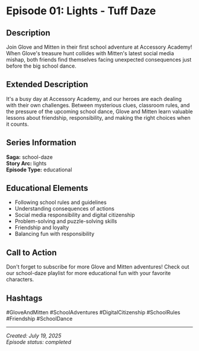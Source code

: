 # Episode 01: Lights - Tuff Daze

## Description
Join Glove and Mitten in their first school adventure at Accessory Academy! When Glove's treasure hunt collides with Mitten's latest social media mishap, both friends find themselves facing unexpected consequences just before the big school dance.

## Extended Description
It's a busy day at Accessory Academy, and our heroes are each dealing with their own challenges. Between mysterious clues, classroom rules, and the pressure of the upcoming school dance, Glove and Mitten learn valuable lessons about friendship, responsibility, and making the right choices when it counts.

## Series Information
**Saga:** school-daze  
**Story Arc:** lights  
**Episode Type:** educational

## Educational Elements
- Following school rules and guidelines
- Understanding consequences of actions
- Social media responsibility and digital citizenship
- Problem-solving and puzzle-solving skills
- Friendship and loyalty
- Balancing fun with responsibility

## Call to Action
Don't forget to subscribe for more Glove and Mitten adventures! Check out our school-daze playlist for more educational fun with your favorite characters.

## Hashtags
#GloveAndMitten #SchoolAdventures #DigitalCitizenship #SchoolRules #Friendship #SchoolDance

---
*Created: July 19, 2025*  
*Episode status: completed*
